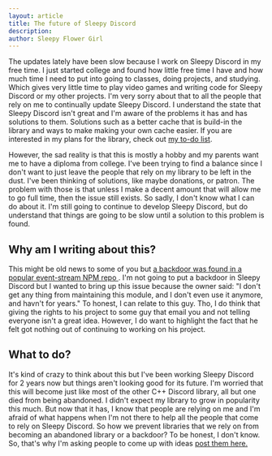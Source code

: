 ```yaml
---
layout: article
title: The future of Sleepy Discord
description:
author: Sleepy Flower Girl
---
```


The updates lately have been slow because I work on Sleepy Discord in my free time. I just started college and found how little free time I have and how much time I need to put into going to classes, doing projects, and studying. Which gives very little time to play video games and writing code for Sleepy Discord or my other projects. I'm very sorry about that to all the people that rely on me to continually update Sleepy Discord. I understand the state that Sleepy Discord isn't great and I'm aware of the problems it has and has solutions to them. Solutions such as a better cache that is build-in the library and ways to make making your own cache easier. If you are interested in my plans for the library, check out [my to-do list](https://trello.com/b/x5xsx21a/sleepy-discord-plans).

However, the sad reality is that this is mostly a hobby and my parents want me to have a diploma from college. I've been trying to find a balance since I don't want to just leave the people that rely on my library to be left in the dust. I've been thinking of solutions, like maybe donations, or patron. The problem with those is that unless I make a decent amount that will allow me to go full time, then the issue still exists. So sadly, I don't know what I can do about it. I'm still going to continue to develop Sleepy Discord, but do understand that things are going to be slow until a solution to this problem is found.

## Why am I writing about this?

This might be old news to some of you but [a backdoor was found in a popular event-stream NPM repo ](https://github.com/dominictarr/event-stream/issues/116). I'm not going to put a backdoor in Sleepy Discord but I wanted to bring up this issue because the owner said: "I don't get any thing from maintaining this module, and I don't even use it anymore, and havn't for years." To honest, I can relate to this guy. Tho, I do think that giving the rights to his project to some guy that email you and not telling everyone isn't a great idea. However, I do want to highlight the fact that he felt got nothing out of continuing to working on his project. 

## What to do?

It's kind of crazy to think about this but I've been working Sleepy Discord for 2 years now but things aren't looking good for its future. I'm worried that this will become just like most of the other C++ Discord library, all but one died from being abandoned. I didn't expect my library to grow in popularity this much. But now that it has, I know that people are relying on me and I'm afraid of what happens when I'm not there to help all the people that come to rely on Sleepy Discord. So how we prevent libraries that we rely on from becoming an abandoned library or a backdoor? To be honest, I don't know. So, that's why I'm asking people to come up with ideas [post them here.]()